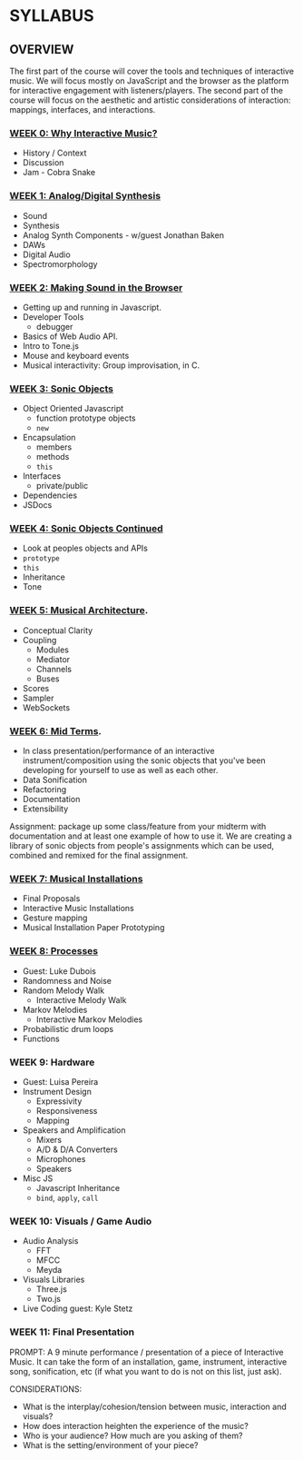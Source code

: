 # SYLLABUS

## OVERVIEW

The first part of the course will cover the tools and techniques of interactive music. We will focus mostly on JavaScript and the browser as the platform for interactive engagement with listeners/players. The second part of the course will focus on the aesthetic and artistic considerations of interaction: mappings, interfaces, and interactions. 

### [WEEK 0: Why Interactive Music?](week0/)

* History / Context
* Discussion
* Jam - Cobra Snake

### [WEEK 1: Analog/Digital Synthesis](week1/)

* Sound
* Synthesis
* Analog Synth Components - w/guest Jonathan Baken
* DAWs
* Digital Audio
* Spectromorphology

### [WEEK 2: Making Sound in the Browser](week2/)

* Getting up and running in Javascript. 
* Developer Tools
	* debugger
* Basics of Web Audio API. 
* Intro to Tone.js
* Mouse and keyboard events
* Musical interactivity: Group improvisation, in C. 

### [WEEK 3: Sonic Objects](week3/)

* Object Oriented Javascript
	* function prototype objects
	* `new`
* Encapsulation
	* members
	* methods
	* `this`
* Interfaces
	* private/public
* Dependencies
* JSDocs

### [WEEK 4: Sonic Objects Continued](week4/)

* Look at peoples objects and APIs
* `prototype`
* `this`
* Inheritance
* Tone

### [WEEK 5: Musical Architecture](week5/).

* Conceptual Clarity
* Coupling
	* Modules
	* Mediator
	* Channels
	* Buses
* Scores
* Sampler
* WebSockets

### [WEEK 6: Mid Terms](week6/).

* In class presentation/performance of an interactive instrument/composition using the sonic objects that you've been developing for yourself to use as well as each other. 
* Data Sonification
* Refactoring
* Documentation
* Extensibility

Assignment: package up some class/feature from your midterm with documentation and at least one example of how to use it. We are creating a library of sonic objects from people's assignments which can be used, combined and remixed for the final assignment. 

### [WEEK 7: Musical Installations](week7/)

* Final Proposals
* Interactive Music Installations
* Gesture mapping
* Musical Installation Paper Prototyping

### [WEEK 8: Processes](week8/)

* Guest: Luke Dubois
* Randomness and Noise
* Random Melody Walk
	* Interactive Melody Walk
* Markov Melodies
	* Interactive Markov Melodies
* Probabilistic drum loops
* Functions

### WEEK 9: Hardware

* Guest: Luisa Pereira
* Instrument Design
	* Expressivity
	* Responsiveness
	* Mapping
* Speakers and Amplification
	* Mixers
	* A/D & D/A Converters
	* Microphones
	* Speakers
* Misc JS
	* Javascript Inheritance
	* `bind`, `apply`, `call`

### WEEK 10: Visuals / Game Audio

* Audio Analysis
	* FFT
	* MFCC
	* Meyda
* Visuals Libraries
	* Three.js
	* Two.js
* Live Coding guest: Kyle Stetz

### WEEK 11: Final Presentation

PROMPT: A 9 minute performance / presentation of a piece of Interactive Music. It can take the form of an installation, game, instrument, interactive song, sonification, etc (if what you want to do is not on this list, just ask). 

CONSIDERATIONS: 
* What is the interplay/cohesion/tension between music, interaction and visuals? 
* How does interaction heighten the experience of the music?
* Who is your audience? How much are you asking of them?
* What is the setting/environment of your piece?